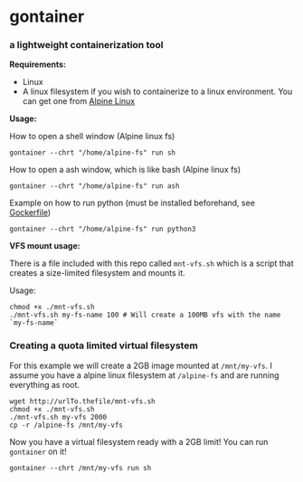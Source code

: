 # gontainer
###  a lightweight containerization tool

**Requirements:**
* Linux
* A linux filesystem if you wish to containerize 
to a linux environment. You can get one from [Alpine Linux](https://alpinelinux.org/downloads/)


**Usage:**

How to open a shell window (Alpine linux fs)
```shell script
gontainer --chrt "/home/alpine-fs" run sh 
```

How to open a ash window, which is like bash (Alpine linux fs)
```shell script
gontainer --chrt "/home/alpine-fs" run ash 
```

Example on how to run python (must be installed beforehand, see [Gockerfile](Gockerfile))
```shell script
gontainer --chrt "/home/alpine-fs" run python3 
```

**VFS mount usage:**

There is a file included with this repo called `mnt-vfs.sh` which
is a script that creates a size-limited filesystem and mounts it.

Usage:
```shell script
chmod +x ./mnt-vfs.sh
./mnt-vfs.sh my-fs-name 100 # Will create a 100MB vfs with the name `my-fs-name`
```

### Creating a quota limited virtual filesystem
For this example we will create a 2GB image mounted at `/mnt/my-vfs`. I assume you have a alpine
linux filesystem at `/alpine-fs` and are running everything as root.

```shell script
wget http://urlTo.thefile/mnt-vfs.sh
chmod +x ./mnt-vfs.sh
./mnt-vfs.sh my-vfs 2000
cp -r /alpine-fs /mnt/my-vfs
```

Now you have a virtual filesystem ready with a 2GB limit! You can
run `gontainer` on it!

```shell script
gontainer --chrt /mnt/my-vfs run sh
```





